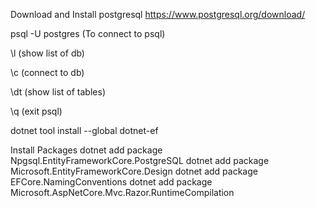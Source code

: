 Download and Install postgresql
https://www.postgresql.org/download/

psql -U postgres (To connect to psql)

\l (show list of db)

\c (connect to db)

\dt (show list of tables)

\q (exit psql)

dotnet tool install --global dotnet-ef

Install Packages
dotnet add package Npgsql.EntityFrameworkCore.PostgreSQL
dotnet add package Microsoft.EntityFrameworkCore.Design
dotnet add package EFCore.NamingConventions
dotnet add package Microsoft.AspNetCore.Mvc.Razor.RuntimeCompilation
